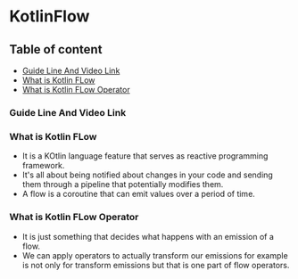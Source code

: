 # KotlinFlow
## Table of content
* [Guide Line And Video Link](#Guide-Line-And-Video-Link)
* [What is Kotlin FLow](#What-is-Kotlin-FLow)
* [What is Kotlin FLow Operator](#What-is-Kotlin-FLow-Operator)


### Guide Line And Video Link

### What is Kotlin FLow
* It is a KOtlin language feature that serves as reactive programming framework.
* It's all about being notified about changes in your code and sending them through a pipeline that potentially modifies them.
* A flow is a coroutine that can emit values over a period of time.

### What is Kotlin FLow Operator
* It is just something that decides what happens with an emission of a flow.
* We can apply operators to actually transform our emissions for example is not only for transform emissions but that is one part of flow operators.

